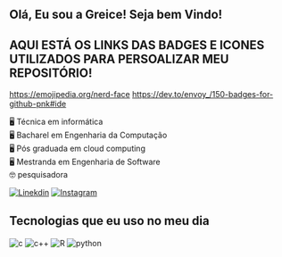 ## Olá, Eu sou a Greice! Seja bem Vindo!



## AQUI ESTÁ OS LINKS DAS BADGES E ICONES UTILIZADOS PARA PERSOALIZAR MEU REPOSITÓRIO!

https://emojipedia.org/nerd-face
https://dev.to/envoy_/150-badges-for-github-pnk#ide

🖥️ Técnica em informática<br/>
🖥️ Bacharel em Engenharia  da Computação<br/>
🖥️ Pós graduada em cloud computing<br/>
🖥️ Mestranda em Engenharia de Software<br/>
🤓 pesquisadora

[![Linekdin](https://img.shields.io/badge/LinkedIn-0077B5?style=for-the-badge&logo=linkedin&logoColor=white)](https://www.linkedin.com/in/greice-welter-9633bbb9/)
[![Instagram](https://img.shields.io/badge/Instagram-E4405F?style=for-the-badge&logo=instagram&logoColor=white)](https://www.instagram.com/weltergreice/)


## Tecnologias que eu uso no meu dia 

<div style="display: inline_block">
  <img align="center" alt="c" src="https://img.shields.io/badge/C-00599C?style=for-the-badge&logo=c&logoColor=white" />
 <img align="center" alt="c++" src="https://img.shields.io/badge/C%2B%2B-00599C?style=for-the-badge&logo=c%2B%2B&logoColor=white" />
  <img align="center" alt="R" src="https://img.shields.io/badge/R-276DC3?style=for-the-badge&logo=r&logoColor=white" />
   <img align="center" alt="python" src="https://img.shields.io/badge/Python-3776AB?style=for-the-badge&logo=python&logoColor=white" />
 
</div><br/>
